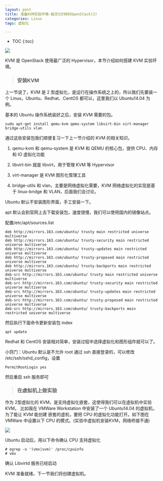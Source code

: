 ```yaml
---
layout: post
title: 准备KVM实验环境-每天5分钟的OpenStack(3)
categories: Linux
tags: 虚拟化

---
```


* TOC
{:toc}

![](http://shurriklab.qiniudn.com/766sdfyh0itqp1rkzvq4pa91qn.png)

KVM 是 OpenStack 使用最广泛的 Hypervisor，本节介绍如何搭建 KVM 实验环境。

>### 安装KVM

上一节说了，KVM 是 2 型虚拟化，是运行在操作系统之上的，所以我们先要装一个 Linux。Ubuntu、Redhat、CentOS 都可以，这里我们以 Ubuntu14.04 为例。

基本的 Ubuntu 操作系统装好之后，安装 KVM 需要的包。

`sudo apt-get install qemu-kvm qemu-system libvirt-bin virt-manager bridge-utils vlan`

通过这些安装包我们顺便复习一下上一节介绍的 KVM 的相关知识。

1. qemu-kvm 和 qemu-system 是 KVM 和 QEMU 的核心包，提供 CPU、内存和 IO 虚拟化功能

2. libvirt-bin 就是 libvirt，用于管理 KVM 等 Hypervisor

3. virt-manager 是 KVM 图形化管理工具

4. bridge-utils 和 vlan，主要是网络虚拟化需要，KVM 网络虚拟化的实现是基于 linux-bridge 和 VLAN，后面我们会讨论。

Ubuntu 默认不安装图形界面，手工安装一下。

apt 默认会到官网上去下载安装包，速度很慢，我们可以使用国内的镜像站点。

配置/etc/apt/sources.list 
```
deb http://mirrors.163.com/ubuntu/ trusty main restricted universe multiverse
deb http://mirrors.163.com/ubuntu/ trusty-security main restricted universe multiverse
deb http://mirrors.163.com/ubuntu/ trusty-updates main restricted universe multiverse
deb http://mirrors.163.com/ubuntu/ trusty-proposed main restricted universe multiverse
deb http://mirrors.163.com/ubuntu/ trusty-backports main restricted universe multiverse
deb-src http://mirrors.163.com/ubuntu/ trusty main restricted universe multiverse
deb-src http://mirrors.163.com/ubuntu/ trusty-security main restricted universe multiverse
deb-src http://mirrors.163.com/ubuntu/ trusty-updates main restricted universe multiverse
deb-src http://mirrors.163.com/ubuntu/ trusty-proposed main restricted universe multiverse
deb-src http://mirrors.163.com/ubuntu/ trusty-backports main restricted universe multiverse
```

然后执行下面命令更新安装包 index

`apt update`

Redhat 和 CentOS 安装相对简单，安装过程中选择虚拟化和图形组件就可以了。

小窍门：Ubuntu 默认是不允许 root 通过 ssh 直接登录的，可以修改 /etc/ssh/sshd_config，设置 

`PermitRootLogin yes`

然后重启 ssh 服务即可

>### 在虚拟机上做实验

作为 2型虚拟化的 KVM，是支持虚拟化嵌套，这使得我们可以在虚拟机中实验 KVM。 比如我在 VMWare Workstation 中安装了一个 Ubuntu14.04 的虚拟机，为了能让 KVM 能创建 嵌套的虚机，要把 CPU 的虚拟化功能打开。如下图在 VMWare 中设置以下 CPU 的模式。(实验中虚拟机安装KVM，网络桥接不通)

![](http://shurriklab.qiniudn.com/jw8q0btbyx5375vzt80e5jw0zf.png)

Ubuntu 启动后，用以下命令确认 CPU 支持虚拟化
```
# egrep -o '(vmx|svm)' /proc/cpuinfo
# vmx
```
 确认 Libvirtd 服务已经启动
 
 KVM 准备就绪，下一节我们将创建虚拟机。
